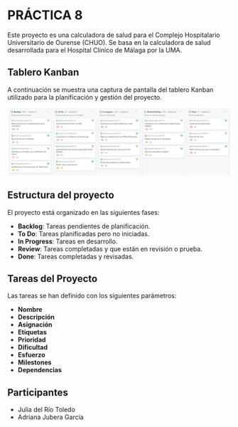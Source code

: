 # PRÁCTICA 8

Este proyecto es una calculadora de salud para el Complejo Hospitalario Universitario de Ourense (CHUO). Se basa en la calculadora de salud desarrollada para el Hospital Clínico de Málaga por la UMA.

## Tablero Kanban

A continuación se muestra una captura de pantalla del tablero Kanban utilizado para la planificación y gestión del proyecto.

![Tablero Kanban](/tableroKanban.png)

## Estructura del proyecto

El proyecto está organizado en las siguientes fases:
- **Backlog**: Tareas pendientes de planificación.
- **To Do**: Tareas planificadas pero no iniciadas.
- **In Progress**: Tareas en desarrollo.
- **Review**: Tareas completadas y que están en revisión o prueba.
- **Done**: Tareas completadas y revisadas.

## Tareas del Proyecto

Las tareas se han definido con los siguientes parámetros:

- **Nombre**
- **Descripción**
- **Asignación**
- **Etiquetas**
- **Prioridad**
- **Dificultad**
- **Esfuerzo**
- **Milestones**
- **Dependencias**

## Participantes

- Julia del Río Toledo
- Adriana Jubera García
